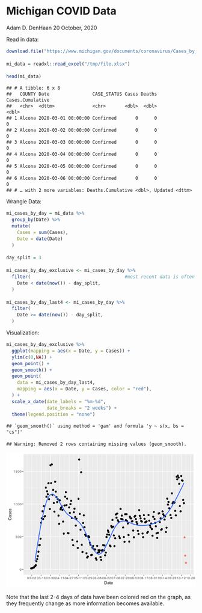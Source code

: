Michigan COVID Data
================
Adam D. DenHaan
20 October, 2020

Read in data:

``` r
download.file("https://www.michigan.gov/documents/coronavirus/Cases_by_County_and_Date_2020-10-19_705435_7.xlsx", destfile = "/tmp/file.xlsx")

mi_data = readxl::read_excel("/tmp/file.xlsx")

head(mi_data)
```

    ## # A tibble: 6 x 8
    ##   COUNTY Date                CASE_STATUS Cases Deaths Cases.Cumulative
    ##   <chr>  <dttm>              <chr>       <dbl>  <dbl>            <dbl>
    ## 1 Alcona 2020-03-01 00:00:00 Confirmed       0      0                0
    ## 2 Alcona 2020-03-02 00:00:00 Confirmed       0      0                0
    ## 3 Alcona 2020-03-03 00:00:00 Confirmed       0      0                0
    ## 4 Alcona 2020-03-04 00:00:00 Confirmed       0      0                0
    ## 5 Alcona 2020-03-05 00:00:00 Confirmed       0      0                0
    ## 6 Alcona 2020-03-06 00:00:00 Confirmed       0      0                0
    ## # … with 2 more variables: Deaths.Cumulative <dbl>, Updated <dttm>

Wrangle Data:

``` r
mi_cases_by_day = mi_data %>% 
  group_by(Date) %>%
  mutate(
    Cases = sum(Cases),
    Date = date(Date)
  ) 

day_split = 3

mi_cases_by_day_exclusive <- mi_cases_by_day %>%
  filter(                                   #most recent data is often inaccurate and revised
    Date < date(now()) - day_split,
  )

mi_cases_by_day_last4 <- mi_cases_by_day %>%
  filter(                         
    Date >= date(now()) - day_split,
  )
```

Visualization:

``` r
mi_cases_by_day_exclusive %>%
  ggplot(mapping = aes(x = Date, y = Cases)) +
  ylim(c(0,NA)) +
  geom_point() + 
  geom_smooth() +
  geom_point(
    data = mi_cases_by_day_last4,
    mapping = aes(x = Date, y = Cases, color = "red"),
  ) +
  scale_x_date(date_labels = "%m-%d",
               date_breaks = "2 weeks") + 
  theme(legend.position = "none")
```

    ## `geom_smooth()` using method = 'gam' and formula 'y ~ s(x, bs = "cs")'

    ## Warning: Removed 2 rows containing missing values (geom_smooth).

![](MiCorona_files/figure-gfm/viz-1.png)<!-- -->

Note that the last 2-4 days of data have been colored red on the graph,
as they frequently change as more information becomes available.
